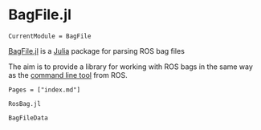 # BagFile.jl

```@meta
CurrentModule = BagFile
```

[BagFile.jl](http://github.com/fbliman/BagFile.jl) is a [Julia](http://julialang.org) package for parsing ROS bag files

The aim is to provide a library for working with ROS bags in the same way as the [command line tool](http://wiki.ros.org/rosbag/Commandline#info) from ROS.


```@contents
Pages = ["index.md"]
```

```@docs
RosBag.jl
```

```@docs
BagFileData
```
